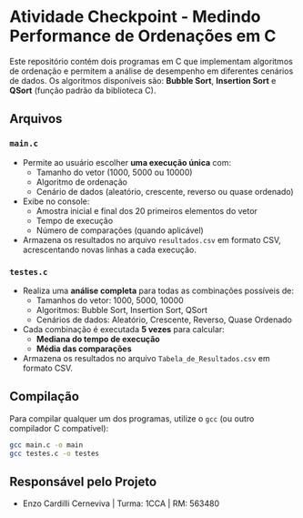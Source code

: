 # Atividade Checkpoint - Medindo Performance de Ordenações em C

Este repositório contém dois programas em C que implementam algoritmos de ordenação e permitem a análise de desempenho em diferentes cenários de dados. Os algoritmos disponíveis são: **Bubble Sort**, **Insertion Sort** e **QSort** (função padrão da biblioteca C).

## Arquivos

### `main.c`
- Permite ao usuário escolher **uma execução única** com:
  - Tamanho do vetor (1000, 5000 ou 10000)
  - Algoritmo de ordenação
  - Cenário de dados (aleatório, crescente, reverso ou quase ordenado)
- Exibe no console:
  - Amostra inicial e final dos 20 primeiros elementos do vetor
  - Tempo de execução
  - Número de comparações (quando aplicável)
- Armazena os resultados no arquivo `resultados.csv` em formato CSV, acrescentando novas linhas a cada execução.

### `testes.c`
- Realiza uma **análise completa** para todas as combinações possíveis de:
  - Tamanhos do vetor: 1000, 5000, 10000
  - Algoritmos: Bubble Sort, Insertion Sort, QSort
  - Cenários de dados: Aleatório, Crescente, Reverso, Quase Ordenado
- Cada combinação é executada **5 vezes** para calcular:
  - **Mediana do tempo de execução**
  - **Média das comparações**
- Armazena os resultados no arquivo `Tabela_de_Resultados.csv` em formato CSV.

## Compilação

Para compilar qualquer um dos programas, utilize o `gcc` (ou outro compilador C compatível):

```bash
gcc main.c -o main
gcc testes.c -o testes
```

## Responsável pelo Projeto

- Enzo Cardilli Cerneviva | Turma: 1CCA | RM: 563480
